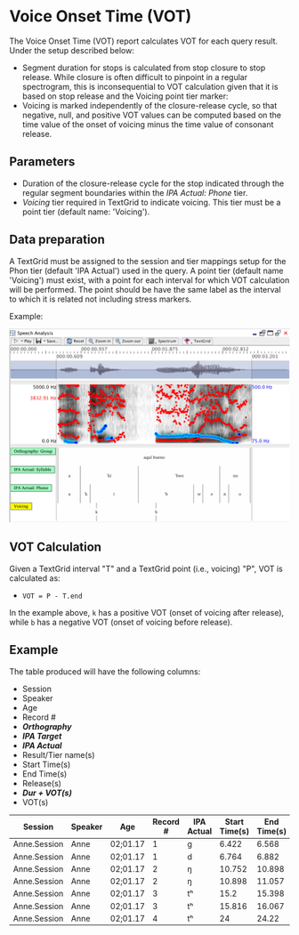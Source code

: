 # Voice Onset Time (VOT)

The Voice Onset Time (VOT) report calculates VOT for each query result. Under the setup described below:
 * Segment duration for stops is calculated from stop closure to stop release. While closure is often difficult to pinpoint in a regular spectrogram, this is inconsequential to VOT calculation given that it is based on stop release and the Voicing point tier marker:
 * Voicing is marked independently of the closure-release cycle, so that negative, null, and positive VOT values can be computed based on the time value of the onset of voicing minus the time value of consonant release.

## Parameters

 * Duration of the closure-release cycle for the stop indicated through the regular segment boundaries within the *IPA Actual: Phone* tier. 
 * *Voicing* tier required in TextGrid to indicate voicing. This tier must be a point tier (default name: 'Voicing'). 

## Data preparation

A TextGrid must be assigned to the session and tier mappings setup for the Phon tier (default 'IPA Actual') used in the query. A point tier (default name 'Voicing') must exist, with a point for each interval for which VOT calculation will be performed.  The point should be have the same label as the interval to which it is related not including stress markers.

Example:

![VOT Voicing Tier Example](./images/vot_tier_setup.png)

## VOT Calculation

Given a TextGrid interval "T" and a TextGrid point (i.e., voicing) "P", VOT is calculated as:
 
 * ```VOT = P - T.end```
 
In the example above, ```k``` has a positive VOT (onset of voicing after release), while ```b``` has a negative VOT (onset of voicing before release).

## Example

The table produced will have the following columns:

 * Session
 * Speaker
 * Age
 * Record #
 * ***Orthography***
 * ***IPA Target***
 * ***IPA Actual***
 * Result/Tier name(s)
 * Start Time(s)
 * End Time(s)
 * Release(s)
 * ***Dur + VOT(s)***
 * VOT(s)

| Session | Speaker | Age | Record # | IPA Actual | Start Time(s) | End Time(s) | Release(s) | Dur + VOT(s) | VOT(s) |
| --- | --- | --- | --- | --- | --- | --- | --- | --- | --- |
| Anne.Session | Anne | 02;01.17 | 1 | ɡ | 6.422 | 6.568 | 6.543 | 0.121 | -0.025 |
| Anne.Session | Anne | 02;01.17 | 1 | d | 6.764 | 6.882 | 6.915 | 0.151 | 0.033 |
| Anne.Session | Anne | 02;01.17 | 2 | ŋ | 10.752 | 10.898 | 10.925 | 0.173 | 0.027 |
| Anne.Session | Anne | 02;01.17 | 2 | ŋ | 10.898 | 11.057 | 10.996 | 0.098 | -0.061 |
| Anne.Session | Anne | 02;01.17 | 3 | tʰ | 15.2 | 15.398 | 15.272 | 0.072 | -0.126 |
| Anne.Session | Anne | 02;01.17 | 3 | tʰ | 15.816 | 16.067 | 15.914 | 0.099 | -0.152 |
| Anne.Session | Anne | 02;01.17 | 4 | tʰ | 24 | 24.22 | 24.07 | 0.071 | -0.149 |
